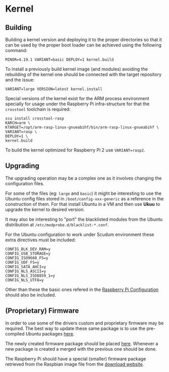# Kernel

## Building

Building a kernel version and deploying it to the proper directories so that it can be used
by the proper boot loader can be achieved using the following command:

    MINOR=4.19.1 VARIANT=basic DEPLOY=1 kernel.build

To install a previously build kernel image (and modules) avoiding the rebuilding of the kernel
one should be connected with the target repository and the issue:

    VARIANT=large VERSION=latest kernel.install

Special versions of the kernel exist for the ARM process environment specially for usage under
the Raspberry Pi infra-structure for that the `crosstool` toolchain is required:

    scu install crosstool-rasp
    KARCH=arm \
    KTARGET=/opt/arm-rasp-linux-gnueabihf/bin/arm-rasp-linux-gnueabihf \
    VARIANT=rasp \
    DEPLOY=1 \
    kernel.build

To build the kernel optimized for Raspberry Pi 2 use `VARIANT=rasp2`.

## Upgrading

The upgrading operation may be a complex one as it involves changing the configuration files.

For some of the files (eg: `large` and `basic`) it might be interesting to use the Ubuntu config files stored in `/boot/config-xxx-generic` as a reference in the construction of them. For that install Ubuntu in a VM and then use **Ukuu** to upgrade the kernel to desired version.

It may also be interesting to "port" the blacklisted modules from the Ubuntu distribution at `/etc/modprobe.d/blacklist-*.conf`.

For the Ubuntu configuration to work under Scudum environment these extra directives must be included:

```
CONFIG_BLK_DEV_RAM=y
CONFIG_USB_STORAGE=y
CONFIG_ISO9660_FS=y
CONFIG_UDF_FS=y
CONFIG_SATA_AHCI=y
CONFIG_NLS_ASCII=y
CONFIG_NLS_ISO8859_1=y
CONFIG_NLS_UTF8=y
```

Other than these the basic ones refered in the [Raspberry Pi Configuration](rasp.md#kernel-configuration-file) should also be included.

## (Proprietary) Firmware

In order to use some of the drivers custom and proprietary firmware may be required. The best way to
update these same package is to use the pre-compiled Ubuntu packages [here](https://packages.ubuntu.com/bionic/linux-firmware).

The newly created firmware package should be placed [here](https://github.com/hivesolutions/patches/tree/master/firmware). Whenever
a new package is created a merged with the previous one should be done.

The Raspberry Pi should have a special (smaller) firmware package retrieved from the Raspbian image file from the [download website](https://www.raspberrypi.org/downloads/raspbian/).
